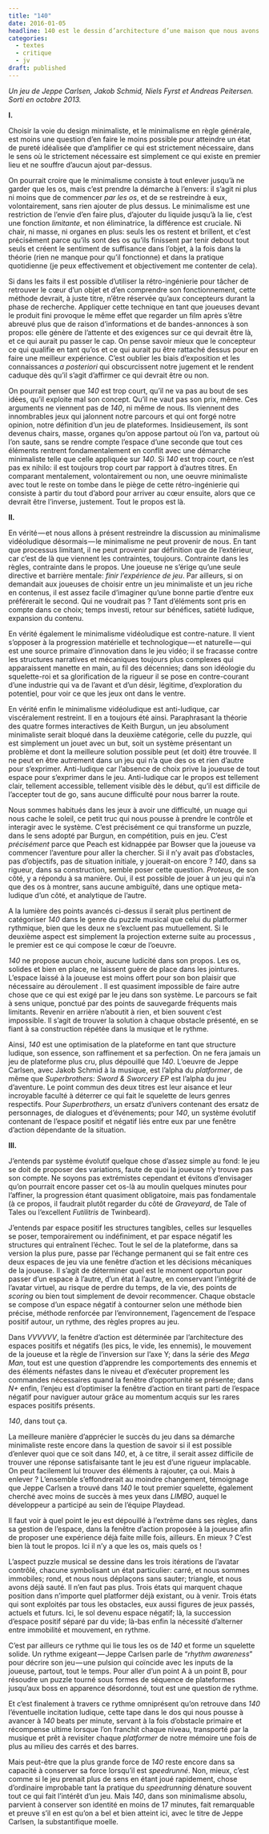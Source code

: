 ```yaml
---
title: "140"
date: 2016-01-05
headline: 140 est le dessin d’architecture d’une maison que nous avons déjà visitée à maintes reprises auparavant.
categories:
  - textes
  - critique
  - jv
draft: published
---
```


_Un jeu de Jeppe Carlsen, Jakob Schmid, Niels Fyrst et Andreas Peitersen. Sorti en octobre 2013._ 

**I.**

Choisir la voie du design minimaliste, et le minimalisme en règle générale, est moins une question d’en faire le moins possible pour atteindre un état de pureté idéalisée que d’amplifier ce qui est strictement nécessaire, dans le sens où le strictement nécessaire est simplement ce qui existe en premier lieu et ne souffre d’aucun ajout par-dessus.

On pourrait croire que le minimalisme consiste à tout enlever jusqu’à ne garder que les os, mais c’est prendre la démarche à l’envers: il s’agit ni plus ni moins que de commencer *par les os*, et de se restreindre à eux, volontairement, sans rien ajouter de plus dessus. Le minimalisme est une restriction de l’envie d’en faire plus, d’ajouter du liquide jusqu’à la lie, c’est une fonction *limitante*, et non éliminatrice, la différence est cruciale. Ni chair, ni masse, ni organes en plus: seuls les os restent et brillent, et c’est précisément parce qu’ils sont des os qu’ils finissent par tenir debout tout seuls et créent le sentiment de suffisance dans l’objet, à la fois dans la théorie (rien ne manque pour qu’il fonctionne) et dans la pratique quotidienne (je peux effectivement et objectivement me contenter de cela).

Si dans les faits il est possible d’utiliser la rétro-ingénierie pour tâcher de retrouver le cœur d’un objet et d’en comprendre son fonctionnement, cette méthode devrait, à juste titre, n’être réservée qu’aux concepteurs durant la phase de recherche. Appliquer cette technique en tant que joueuses devant le produit fini provoque le même effet que regarder un film après s’être abreuvé plus que de raison d’informations et de bandes-annonces à son propos: elle génère de l’attente et des exigences sur ce qui devrait être là, et ce qui aurait pu passer le cap. On pense savoir mieux que le concepteur ce qui qualifie en tant qu’os et ce qui aurait pu être rattaché dessus pour en faire une meilleur expérience. C’est oublier les biais d’exposition et les connaissances *a posteriori* qui obscurcissent notre jugement et le rendent caduque dès qu’il s’agit d’affirmer ce qui devrait être ou non.

On pourrait penser que *140* est trop court, qu’il ne va pas au bout de ses idées, qu’il exploite mal son concept. Qu’il ne vaut pas son prix, même. Ces arguments ne viennent pas de *140*, ni même de nous. Ils viennent des innombrables jeux qui jalonnent notre parcours et qui ont forgé notre opinion, notre définition d’un jeu de plateformes. Insidieusement, ils sont devenus chairs, masse, organes qu’on appose partout où l’on va, partout où l’on saute, sans se rendre compte l’espace d’une seconde que tout ces éléments rentrent fondamentalement en conflit avec une démarche minimaliste telle que celle appliquée sur *140*. Si *140* est trop court, ce n’est pas ex nihilo: il est toujours trop court par rapport à d’autres titres. En comparant mentalement, volontairement ou non, une oeuvre minimaliste avec tout le reste on tombe dans le piège de cette rétro-ingénierie qui consiste à partir du tout d’abord pour arriver au cœur ensuite, alors que ce devrait être l’inverse, justement. Tout le propos est là.

**II.**

En vérité — et nous allons à présent restreindre la discussion au minimalisme vidéoludique désormais — le minimalisme ne peut provenir de nous. En tant que processus limitant, il ne peut provenir par définition que de l’extérieur, car c’est de là que viennent les contraintes, toujours. Contrainte dans les règles, contrainte dans le propos. Une joueuse ne s’érige qu’une seule directive et barrière mentale: *finir l’expérience de jeu*. Par ailleurs, si on demandait aux joueuses de choisir entre un jeu minimaliste et un jeu riche en contenus, il est assez facile d’imaginer qu’une bonne partie d’entre eux préférerait le second. Qui ne voudrait pas ? Tant d’éléments sont pris en compte dans ce choix; temps investi, retour sur bénéfices, satiété ludique, expansion du contenu.

En vérité également le minimalisme vidéoludique est contre-nature. Il vient s’opposer à la progression matérielle et technologique — et naturelle — qui est une source primaire d’innovation dans le jeu vidéo; il se fracasse contre les structures narratives et mécaniques toujours plus complexes qui apparaissent manette en main, au fil des décennies; dans son idéologie du squelette-roi et sa glorification de la rigueur il se pose en contre-courant d’une industrie qui va de l’avant et d’un désir, légitime, d’exploration du potentiel, pour voir ce que les jeux ont dans le ventre.

En vérité enfin le minimalisme vidéoludique est anti-ludique, car viscéralement restreint. Il en a toujours été ainsi. Paraphrasant la théorie des quatre formes interactives de Keith Burgun, un jeu absolument minimaliste serait bloqué dans la deuxième catégorie, celle du puzzle, qui est simplement un jouet avec un but, soit un système présentant un problème et dont la meilleure solution possible peut (et doit) être trouvée. Il ne peut en être autrement dans un jeu qui n’a que des os et rien d’autre pour s’exprimer. Anti-ludique car l’absence de choix prive la joueuse de tout espace pour s’exprimer dans le jeu. Anti-ludique car le propos est tellement clair, tellement accessible, tellement visible dès le début, qu’il est difficile de l’accepter tout de go, sans aucune difficulté pour nous barrer la route.

Nous sommes habitués dans les jeux à avoir une difficulté, un nuage qui nous cache le soleil, ce petit truc qui nous pousse à prendre le contrôle et interagir avec le système. C’est précisément ce qui transforme un puzzle, dans le sens adopté par Burgun, en compétition, puis en jeu. C’est *précisément* parce que Peach est kidnappée par Bowser que la joueuse va commencer l’aventure pour aller la chercher. Si il n’y avait pas d’obstacles, pas d’objectifs, pas de situation initiale, y jouerait-on encore ? *140*, dans sa rigueur, dans sa construction, semble poser cette question. *Proteus*, de son côté, y a répondu à sa manière. Oui, il est possible de jouer à un jeu qui n’a que des os à montrer, sans aucune ambiguïté, dans une optique meta-ludique d’un côté, et analytique de l’autre.

A la lumière des points avancés ci-dessus il serait plus pertinent de catégoriser *140* dans le genre du puzzle musical que celui du platformer rythmique, bien que les deux ne s’excluent pas mutuellement. Si le deuxième aspect est simplement la projection externe suite au processus , le premier est ce qui compose le cœur de l’oeuvre.

*140* ne propose aucun choix, aucune ludicité dans son propos. Les os, solides et bien en place, ne laissent guère de place dans les jointures. L’espace laissé à la joueuse est moins offert pour son bon plaisir que nécessaire au déroulement . Il est quasiment impossible de faire autre chose que ce qui est exigé par le jeu dans son système. Le parcours se fait à sens unique, ponctué par des points de sauvegarde fréquents mais limitants. Revenir en arrière n’aboutit à rien, et bien souvent c’est impossible. Il s’agit de trouver la solution à chaque obstacle présenté, en se fiant à sa construction répétée dans la musique et le rythme.

Ainsi, *140* est une optimisation de la plateforme en tant que structure ludique, son essence, son raffinement et sa perfection. On ne fera jamais un jeu de plateforme plus cru, plus dépouillé que *140*. L’oeuvre de Jeppe Carlsen, avec Jakob Schmid à la musique, est l’alpha du *platformer*, de même que *Superbrothers: Sword & Sworcery EP* est l’alpha du jeu d’aventure. Le point commun des deux titres est leur aisance et leur incroyable faculté à déterrer ce qui fait le squelette de leurs genres respectifs. Pour *Superbrothers*, un ersatz d’univers contenant des ersatz de personnages, de dialogues et d’événements; pour *140*, un système évolutif contenant de l’espace positif et négatif liés entre eux par une fenêtre d’action dépendante de la situation.

**III.**

J’entends par système évolutif quelque chose d’assez simple au fond: le jeu se doit de proposer des variations, faute de quoi la joueuse n’y trouve pas son compte. Ne soyons pas extrémistes cependant et évitons d’envisager qu’on pourrait encore passer cet os-là au moulin quelques minutes pour l’affiner, la progression étant quasiment obligatoire, mais pas fondamentale (à ce propos, il faudrait plutôt regarder du côté de *Graveyard*, de Tale of Tales ou l’excellent *Futilitris* de Twinbeard).

J’entends par espace positif les structures tangibles, celles sur lesquelles se poser, temporairement ou indéfiniment, et par espace négatif les structures qui entraînent l’échec. Tout le sel de la plateforme, dans sa version la plus pure, passe par l’échange permanent qui se fait entre ces deux espaces de jeu via une fenêtre d’action et les décisions mécaniques de la joueuse. Il s’agit de déterminer quel est le moment opportun pour passer d’un espace à l’autre, d’un état à l’autre, en conservant l’intégrité de l’avatar virtuel, au risque de perdre du temps, de la vie, des points de *scoring* ou bien tout simplement de devoir recommencer. Chaque obstacle se compose d’un espace négatif à contourner selon une méthode bien précise, méthode renforcée par l’environnement, l’agencement de l’espace positif autour, un rythme, des règles propres au jeu.

Dans *VVVVVV*, la fenêtre d’action est déterminée par l’architecture des espaces positifs et négatifs (les pics, le vide, les ennemis), le mouvement de la joueuse et la règle de l’inversion sur l’axe Y; dans la série des *Mega Man*, tout est une question d’apprendre les comportements des ennemis et des éléments néfastes dans le niveau et d’exécuter proprement les commandes nécessaires quand la fenêtre d’opportunité se présente; dans *N+* enfin, l’enjeu est d’optimiser la fenêtre d’action en tirant parti de l’espace négatif pour naviguer autour grâce au momentum acquis sur les rares espaces positifs présents.

*140*, dans tout ça.

La meilleure manière d’apprécier le succès du jeu dans sa démarche minimaliste reste encore dans la question de savoir si il est possible d’enlever quoi que ce soit dans *140*, et, à ce titre, il serait assez difficile de trouver une réponse satisfaisante tant le jeu est d’une rigueur implacable. On peut facilement lui trouver des éléments à rajouter, ça oui. Mais à enlever ? L’ensemble s’effondrerait au moindre changement, témoignage que Jeppe Carlsen a trouvé dans *140* le tout premier squelette, également cherché avec moins de succès à mes yeux dans *LIMBO*, auquel le développeur a participé au sein de l’équipe Playdead.

Il faut voir à quel point le jeu est dépouillé à l’extrême dans ses règles, dans sa gestion de l’espace, dans la fenêtre d’action proposée à la joueuse afin de proposer une expérience déjà faite mille fois, ailleurs. En mieux ? C’est bien là tout le propos. Ici il n’y a que les os, mais quels os !

L’aspect puzzle musical se dessine dans les trois itérations de l’avatar contrôlé, chacune symbolisant un état particulier: carré, et nous sommes immobiles; rond, et nous nous déplaçons sans sauter; triangle, et nous avons déjà sauté. Il n’en faut pas plus. Trois états qui marquent chaque position dans n’importe quel platformer déjà existant, ou à venir. Trois états qui sont exploités par tous les obstacles, eux aussi figures de jeux passés, actuels et futurs. Ici, le sol devenu espace négatif; là, la succession d’espace positif séparé par du vide; là-bas enfin la nécessité d’alterner entre immobilité et mouvement, en rythme.

C’est par ailleurs ce rythme qui lie tous les os de *140* et forme un squelette solide. Un rythme exigeant — Jeppe Carlsen parle de “*rhythm awareness*” pour décrire son jeu — une pulsion qui coïncide avec les inputs de la joueuse, partout, tout le temps. Pour aller d’un point A à un point B, pour résoudre un puzzle tourné sous formes de séquence de plateformes jusqu’aux boss en apparence désordonné, tout est une question de rythme.

Et c’est finalement à travers ce rythme omniprésent qu’on retrouve dans *140* l’éventuelle incitation ludique, cette tape dans le dos qui nous pousse à avancer à *140* beats per minute, servant à la fois d’obstacle primaire et récompense ultime lorsque l’on franchit chaque niveau, transporté par la musique et prêt à revisiter chaque *platformer* de notre mémoire une fois de plus au milieu des carrés et des barres.

Mais peut-être que la plus grande force de *140* reste encore dans sa capacité à conserver sa force lorsqu’il est *speedrunné*. Non, mieux, c’est comme si le jeu prenait plus de sens en étant joué rapidement, chose d’ordinaire improbable tant la pratique du *speedrunning* dénature souvent tout ce qui fait l’intérêt d’un jeu. Mais *140*, dans son minimalisme absolu, parvient à conserver son identité en moins de 17 minutes, fait remarquable et preuve s’il en est qu’on a bel et bien atteint ici, avec le titre de Jeppe Carlsen, la substantifique moelle.